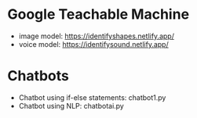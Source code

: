 # Google Teachable Machine
- image model: https://identifyshapes.netlify.app/
- voice model: https://identifysound.netlify.app/

# Chatbots
- Chatbot using if-else statements: chatbot1.py
- Chatbot using NLP: chatbotai.py